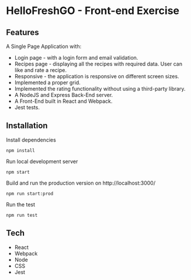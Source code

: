HelloFreshGO - Front-end Exercise
=============================================

## Features

A Single Page Application with:  
- Login page - with a login form and email validation.   
- Recipes page - displaying all the recipes with required data. User can like and rate a recipe.  
- Responsive - the application is responsive on different screen sizes. 
- Implemented a proper grid.
- Implemented the rating functionality without using a third-party library.
- A NodeJS and Express Back-End server.
- A Front-End built in React and Webpack.
- Jest tests.


## Installation

Install dependencies  
```
npm install
```  
Run local development server  
```
npm start
```  
Build and run the production version on http://localhost:3000/  
```
npm run start:prod
```  
Run the test
```
npm run test
```

## Tech
- React  
- Webpack  
- Node  
- CSS  
- Jest  

